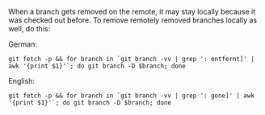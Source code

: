 
When a branch gets removed on the remote, it may stay locally because it was checked out before.
To remove remotely removed branches locally as well, do this:

German:
```
git fetch -p && for branch in `git branch -vv | grep ': entfernt]' | awk '{print $1}'`; do git branch -D $branch; done
```
English:
```
git fetch -p && for branch in `git branch -vv | grep ': gone]' | awk '{print $1}'`; do git branch -D $branch; done
```